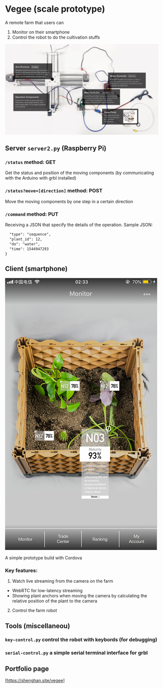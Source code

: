 # Vegee (scale prototype)
A remote farm that users can
1. Monitor on their smartphone
2. Control the robot to do the cultivation stuffs

![Scale Prototype](./README-resources/prototype.jpg)

## Server `server2.py`  (Raspberry Pi)
### `/status` method: GET
Get the status and position of the moving components (by communicating with the Arduino with grbl installed)
### `/status?move=[direction]` method: POST
Move the moving components by one step in a certain direction
### `/command` method: PUT
Receiving a JSON that specify the details of the operation.
Sample JSON:
```{
  "type": "sequence",
  "plant_id": 12,
  "do": "water",
  "time": 1544947293
}
```

## Client (smartphone)

![client](./README-resources/client.jpg)

A simple prototype build with Cordova
### Key features:
1. Watch live streaming from the camera on the farm
 * WebRTC for low-latency streaming
 * Showing plant anchors when moving the camera by calculating the relative position of the plant to the camera
2. Control the farm robot


## Tools (miscellaneou)
### `key-control.py` control the robot with keybords (for debugging)
### `serial-control.py` a simple serial terminal interface for grbl

## Portfolio page
[https://shenghan.site/vegee]

